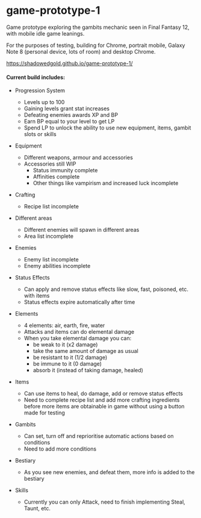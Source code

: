 # game-prototype-1

Game prototype exploring the gambits mechanic seen in Final Fantasy 12, with mobile idle game leanings.

For the purposes of testing, building for Chrome, portrait mobile, Galaxy Note 8 (personal device, lots of room) and desktop Chrome.

https://shadowedgold.github.io/game-prototype-1/

#### Current build includes: ####

* Progression System
  * Levels up to 100
  * Gaining levels grant stat increases
  * Defeating enemies awards XP and BP
  * Earn BP equal to your level to get LP
  * Spend LP to unlock the ability to use new equipment, items, gambit slots or skills
  
* Equipment
  * Different weapons, armour and accessories
  * Accessories still WIP
    * Status immunity complete
    * Affinities complete
    * Other things like vampirism and increased luck incomplete
    
* Crafting
  * Recipe list incomplete
  
* Different areas
  * Different enemies will spawn in different areas
  * Area list incomplete
  
* Enemies
  * Enemy list incomplete
  * Enemy abilities incomplete
  
* Status Effects
  * Can apply and remove status effects like slow, fast, poisoned, etc. with items
  * Status effects expire automatically after time

* Elements
  * 4 elements: air, earth, fire, water
  * Attacks and items can do elemental damage
  * When you take elemental damage you can:
    * be weak to it (x2 damage)
    * take the same amount of damage as usual
    * be resistant to it (1/2 damage)
    * be immune to it (0 damage)
    * absorb it (instead of taking damage, healed)
    
* Items
  * Can use items to heal, do damage, add or remove status effects
  * Need to complete recipe list and add more crafting ingredients before more items are obtainable in game without using a button made for testing
  
* Gambits
  * Can set, turn off and reprioritise automatic actions based on conditions
  * Need to add more conditions

* Bestiary
  * As you see new enemies, and defeat them, more info is added to the bestiary

* Skills
  * Currently you can only Attack, need to finish implementing Steal, Taunt, etc.

